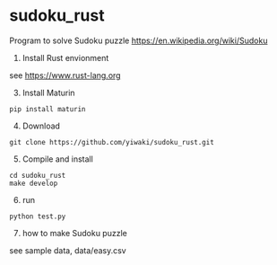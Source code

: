 # sudoku_rust

Program to solve Sudoku puzzle <https://en.wikipedia.org/wiki/Sudoku>

1. Install Rust envionment

see <https://www.rust-lang.org>

3. Install Maturin
```
pip install maturin
```

4. Download
```
git clone https://github.com/yiwaki/sudoku_rust.git
```

5. Compile and install
```
cd sudoku_rust
make develop
```

6. run
```
python test.py
```

7. how to make Sudoku puzzle

see sample data, data/easy.csv

